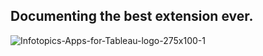## Documenting the best extension ever.

![Infotopics-Apps-for-Tableau-logo-275x100-1](https://user-images.githubusercontent.com/6596304/171196652-cf721206-6592-4ebc-8d7f-2db64d3569db.png)
